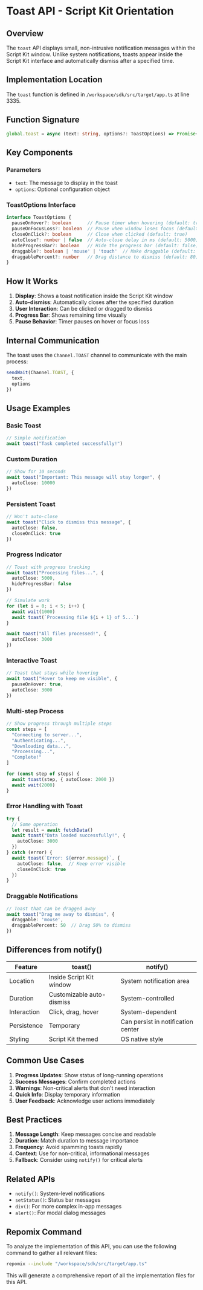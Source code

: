 # Toast API - Script Kit Orientation

## Overview

The `toast` API displays small, non-intrusive notification messages within the Script Kit window. Unlike system notifications, toasts appear inside the Script Kit interface and automatically dismiss after a specified time.

## Implementation Location

The `toast` function is defined in `/workspace/sdk/src/target/app.ts` at line 3335.

## Function Signature

```typescript
global.toast = async (text: string, options?: ToastOptions) => Promise<void>
```

## Key Components

### Parameters
- `text`: The message to display in the toast
- `options`: Optional configuration object

### ToastOptions Interface
```typescript
interface ToastOptions {
  pauseOnHover?: boolean      // Pause timer when hovering (default: true)
  pauseOnFocusLoss?: boolean  // Pause when window loses focus (default: true)
  closeOnClick?: boolean      // Close when clicked (default: true)
  autoClose?: number | false  // Auto-close delay in ms (default: 5000)
  hideProgressBar?: boolean   // Hide the progress bar (default: false)
  draggable?: boolean | 'mouse' | 'touch'  // Make draggable (default: 'touch')
  draggablePercent?: number   // Drag distance to dismiss (default: 80)
}
```

## How It Works

1. **Display**: Shows a toast notification inside the Script Kit window
2. **Auto-dismiss**: Automatically closes after the specified duration
3. **User Interaction**: Can be clicked or dragged to dismiss
4. **Progress Bar**: Shows remaining time visually
5. **Pause Behavior**: Timer pauses on hover or focus loss

## Internal Communication

The toast uses the `Channel.TOAST` channel to communicate with the main process:
```typescript
sendWait(Channel.TOAST, {
  text,
  options
})
```

## Usage Examples

### Basic Toast
```typescript
// Simple notification
await toast("Task completed successfully!")
```

### Custom Duration
```typescript
// Show for 10 seconds
await toast("Important: This message will stay longer", {
  autoClose: 10000
})
```

### Persistent Toast
```typescript
// Won't auto-close
await toast("Click to dismiss this message", {
  autoClose: false,
  closeOnClick: true
})
```

### Progress Indicator
```typescript
// Toast with progress tracking
await toast("Processing files...", {
  autoClose: 5000,
  hideProgressBar: false
})

// Simulate work
for (let i = 0; i < 5; i++) {
  await wait(1000)
  await toast(`Processing file ${i + 1} of 5...`)
}

await toast("All files processed!", {
  autoClose: 3000
})
```

### Interactive Toast
```typescript
// Toast that stays while hovering
await toast("Hover to keep me visible", {
  pauseOnHover: true,
  autoClose: 3000
})
```

### Multi-step Process
```typescript
// Show progress through multiple steps
const steps = [
  "Connecting to server...",
  "Authenticating...",
  "Downloading data...",
  "Processing...",
  "Complete!"
]

for (const step of steps) {
  await toast(step, { autoClose: 2000 })
  await wait(2000)
}
```

### Error Handling with Toast
```typescript
try {
  // Some operation
  let result = await fetchData()
  await toast("Data loaded successfully!", {
    autoClose: 3000
  })
} catch (error) {
  await toast(`Error: ${error.message}`, {
    autoClose: false,  // Keep error visible
    closeOnClick: true
  })
}
```

### Draggable Notifications
```typescript
// Toast that can be dragged away
await toast("Drag me away to dismiss", {
  draggable: 'mouse',
  draggablePercent: 50  // Drag 50% to dismiss
})
```

## Differences from notify()

| Feature | toast() | notify() |
|---------|---------|----------|
| Location | Inside Script Kit window | System notification area |
| Duration | Customizable auto-dismiss | System-controlled |
| Interaction | Click, drag, hover | System-dependent |
| Persistence | Temporary | Can persist in notification center |
| Styling | Script Kit themed | OS native style |

## Common Use Cases

1. **Progress Updates**: Show status of long-running operations
2. **Success Messages**: Confirm completed actions
3. **Warnings**: Non-critical alerts that don't need interaction
4. **Quick Info**: Display temporary information
5. **User Feedback**: Acknowledge user actions immediately

## Best Practices

1. **Message Length**: Keep messages concise and readable
2. **Duration**: Match duration to message importance
3. **Frequency**: Avoid spamming toasts rapidly
4. **Context**: Use for non-critical, informational messages
5. **Fallback**: Consider using `notify()` for critical alerts

## Related APIs

- `notify()`: System-level notifications
- `setStatus()`: Status bar messages
- `div()`: For more complex in-app messages
- `alert()`: For modal dialog messages


## Repomix Command

To analyze the implementation of this API, you can use the following command to gather all relevant files:

```bash
repomix --include "/workspace/sdk/src/target/app.ts"
```

This will generate a comprehensive report of all the implementation files for this API.